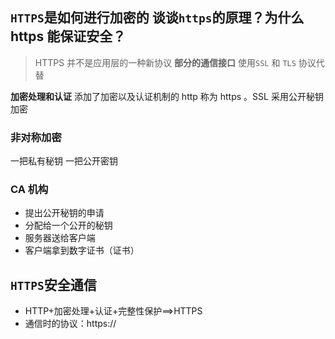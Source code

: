 ## `HTTPS`是如何进行加密的 谈谈`https`的原理？为什么 https 能保证安全？

> HTTPS 并不是应用层的一种新协议 **部分的通信接口** 使用`SSL` 和 `TLS` 协议代替

**加密处理和认证** 添加了加密以及认证机制的 http 称为 https 。SSL 采用公开秘钥加密

### 非对称加密

一把私有秘钥 一把公开密钥

### CA 机构

- 提出公开秘钥的申请
- 分配给一个公开的秘钥
- 服务器送给客户端
- 客户端拿到数字证书（证书）

## `HTTPS`安全通信

- HTTP+加密处理+认证+完整性保护==>HTTPS
- 通信时的协议：https://
